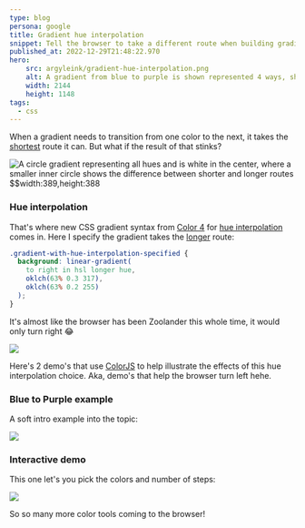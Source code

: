 ```yaml
---
type: blog
persona: google
title: Gradient hue interpolation
snippet: Tell the browser to take a different route when building gradient steps.
published_at: 2022-12-29T21:48:22.970
hero:
    src: argyleink/gradient-hue-interpolation.png
    alt: A gradient from blue to purple is shown represented 4 ways, shorter, longer, increasing and decreasing.
    width: 2144
    height: 1148
tags: 
  - css
---
```


When a gradient needs to transition from one color to the next, it takes the [shortest](https://www.w3.org/TR/css-color-4/#hue-shorter) route it can. But what if the result of that stinks?

![](argyleink/gradient-hue-distance.png "A circle gradient representing all hues and is white in the center, where a smaller inner circle shows the difference between shorter and longer routes $$width:389,height:388")

### Hue interpolation

That's where new CSS gradient syntax from [Color 4](https://www.w3.org/TR/css-color-4) for [hue interpolation](https://www.w3.org/TR/css-color-4/#hue-interpolation) comes in. Here I specify the gradient takes the [longer](https://www.w3.org/TR/css-color-4/#hue-longer) route:

```css
.gradient-with-hue-interpolation-specified {
  background: linear-gradient(
    to right in hsl longer hue, 
    oklch(63% 0.3 317), 
    oklch(63% 0.2 255)
  );
}
```

It's almost like the browser has been Zoolander this whole time, it would only turn right 😂

![](http://www.quickmeme.com/img/2f/2f8b255da81c3885d819a9f639fa37407837dfb14aa5502cda3efaac5d74c923.jpg)

Here's 2 demo's that use [ColorJS](https://colorjs.io/) to help illustrate the effects of this hue interpolation choice. Aka, demo's that help the browser turn left hehe.

### Blue to Purple example
A soft intro example into the topic:

![](https://codepen.io/argyleink/embed/preview/GRGPxEJ)

### Interactive demo
This one let's you pick the colors and number of steps:

![](https://codepen.io/argyleink/embed/preview/JjZajmb)

So so many more color tools coming to the browser!